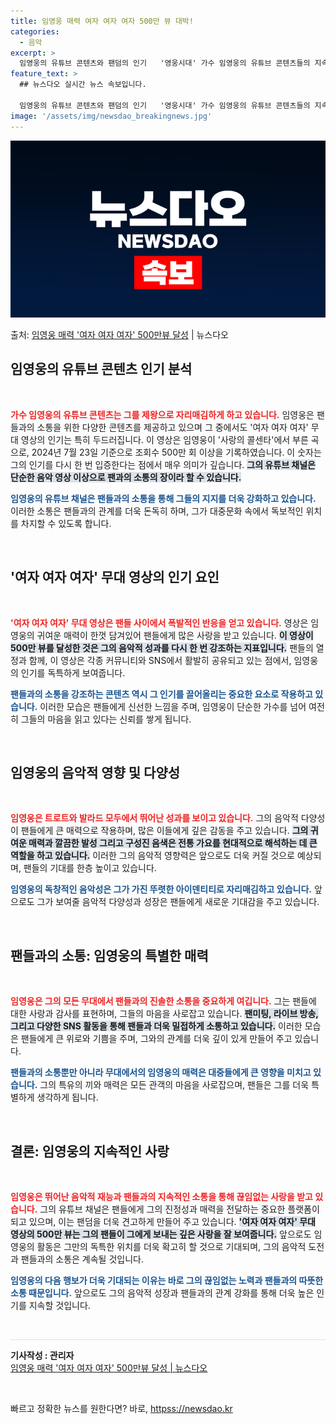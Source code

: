 ```yaml
---
title: 임영웅 매력 여자 여자 여자 500만 뷰 대박!
categories:
  - 음악
excerpt: >
  임영웅의 유튜브 콘텐츠와 팬덤의 인기   '영웅시대' 가수 임영웅의 유튜브 콘텐츠들의 지속적인 인기는 그를 …
feature_text: >
  ## 뉴스다오 실시간 뉴스 속보입니다.

  임영웅의 유튜브 콘텐츠와 팬덤의 인기   '영웅시대' 가수 임영웅의 유튜브 콘텐츠들의 지속적인 인기는 그를 …
image: '/assets/img/newsdao_breakingnews.jpg'
---
```


![뉴스다오 속보](/assets/img/newsdao_breakingnews.jpg)

<p>출처: <a href="httpss://newsdao.kr/4992" rel="dofollow">임영웅 매력 '여자 여자 여자' 500만뷰 달성</a> | 뉴스다오</p>

<h2 data-ke-size="size26">임영웅의 유튜브 콘텐츠 인기 분석</h2>

<p data-ke-size="size16">&nbsp;</p>

<b><span style="color: #ee2323;">가수 임영웅의 유튜브 콘텐츠는 그를 제왕으로 자리매김하게 하고 있습니다.</span></b> 임영웅은 팬들과의 소통을 위한 다양한 콘텐츠를 제공하고 있으며 그 중에서도 '여자 여자 여자' 무대 영상의 인기는 특히 두드러집니다. 이 영상은 임영웅이 '사랑의 콜센타'에서 부른 곡으로, 2024년 7월 23일 기준으로 조회수 500만 회 이상을 기록하였습니다. 이 숫자는 그의 인기를 다시 한 번 입증한다는 점에서 매우 의미가 깊습니다. <b><span style="background-color: #21538527;">그의 유튜브 채널은 단순한 음악 영상 이상으로 팬과의 소통의 장이라 할 수 있습니다.</span></b> 

<b><span style="color: #1a5490;">임영웅의 유튜브 채널은 팬들과의 소통을 통해 그들의 지지를 더욱 강화하고 있습니다.</span></b> 이러한 소통은 팬들과의 관계를 더욱 돈독히 하며, 그가 대중문화 속에서 독보적인 위치를 차지할 수 있도록 합니다.

<p data-ke-size="size16">&nbsp;</p>

<h2 data-ke-size="size26">'여자 여자 여자' 무대 영상의 인기 요인</h2>

<p data-ke-size="size16">&nbsp;</p>

<b><span style="color: #ee2323;">'여자 여자 여자' 무대 영상은 팬들 사이에서 폭발적인 반응을 얻고 있습니다.</span></b> 영상은 임영웅의 귀여운 매력이 한껏 담겨있어 팬들에게 많은 사랑을 받고 있습니다. <b><span style="background-color: #21538527;">이 영상이 500만 뷰를 달성한 것은 그의 음악적 성과를 다시 한 번 강조하는 지표입니다.</span></b> 팬들의 열정과 함께, 이 영상은 각종 커뮤니티와 SNS에서 활발히 공유되고 있는 점에서, 임영웅의 인기를 독특하게 보여줍니다.

<b><span style="color: #1a5490;">팬들과의 소통을 강조하는 콘텐츠 역시 그 인기를 끌어올리는 중요한 요소로 작용하고 있습니다.</span></b> 이러한 모습은 팬들에게 신선한 느낌을 주며, 임영웅이 단순한 가수를 넘어 여전히 그들의 마음을 읽고 있다는 신뢰를 쌓게 됩니다.

<p data-ke-size="size16">&nbsp;</p>

<h2 data-ke-size="size26">임영웅의 음악적 영향 및 다양성</h2>

<p data-ke-size="size16">&nbsp;</p>

<b><span style="color: #ee2323;">임영웅은 트로트와 발라드 모두에서 뛰어난 성과를 보이고 있습니다.</span></b> 그의 음악적 다양성이 팬들에게 큰 매력으로 작용하며, 많은 이들에게 깊은 감동을 주고 있습니다. <b><span style="background-color: #21538527;">그의 귀여운 매력과 깔끔한 발성 그리고 구성진 음색은 전통 가요를 현대적으로 해석하는 데 큰 역할을 하고 있습니다.</span></b> 이러한 그의 음악적 영향력은 앞으로도 더욱 커질 것으로 예상되며, 팬들의 기대를 한층 높이고 있습니다.

<b><span style="color: #1a5490;">임영웅의 독창적인 음악성은 그가 가진 뚜렷한 아이덴티티로 자리매김하고 있습니다.</span></b> 앞으로도 그가 보여줄 음악적 다양성과 성장은 팬들에게 새로운 기대감을 주고 있습니다.

<p data-ke-size="size16">&nbsp;</p>

<h2 data-ke-size="size26">팬들과의 소통: 임영웅의 특별한 매력</h2>

<p data-ke-size="size16">&nbsp;</p>

<b><span style="color: #ee2323;">임영웅은 그의 모든 무대에서 팬들과의 진솔한 소통을 중요하게 여깁니다.</span></b> 그는 팬들에 대한 사랑과 감사를 표현하며, 그들의 마음을 사로잡고 있습니다. <b><span style="background-color: #21538527;">팬미팅, 라이브 방송, 그리고 다양한 SNS 활동을 통해 팬들과 더욱 밀접하게 소통하고 있습니다.</span></b> 이러한 모습은 팬들에게 큰 위로와 기쁨을 주며, 그와의 관계를 더욱 깊이 있게 만들어 주고 있습니다.

<b><span style="color: #1a5490;">팬들과의 소통뿐만 아니라 무대에서의 임영웅의 매력은 대중들에게 큰 영향을 미치고 있습니다.</span></b> 그의 특유의 끼와 매력은 모든 관객의 마음을 사로잡으며, 팬들은 그를 더욱 특별하게 생각하게 됩니다.

<p data-ke-size="size16">&nbsp;</p>

<h2 data-ke-size="size26">결론: 임영웅의 지속적인 사랑</h2>

<p data-ke-size="size16">&nbsp;</p>

<b><span style="color: #ee2323;">임영웅은 뛰어난 음악적 재능과 팬들과의 지속적인 소통을 통해 끊임없는 사랑을 받고 있습니다.</span></b> 그의 유튜브 채널은 팬들에게 그의 진정성과 매력을 전달하는 중요한 플랫폼이 되고 있으며, 이는 팬덤을 더욱 견고하게 만들어 주고 있습니다. <b><span style="background-color: #21538527;">'여자 여자 여자' 무대 영상의 500만 뷰는 그의 팬들이 그에게 보내는 깊은 사랑을 잘 보여줍니다.</span></b> 앞으로도 임영웅의 활동은 그만의 독특한 위치를 더욱 확고히 할 것으로 기대되며, 그의 음악적 도전과 팬들과의 소통은 계속될 것입니다.

<b><span style="color: #1a5490;">임영웅의 다음 행보가 더욱 기대되는 이유는 바로 그의 끊임없는 노력과 팬들과의 따뜻한 소통 때문입니다.</span></b> 앞으로도 그의 음악적 성장과 팬들과의 관계 강화를 통해 더욱 높은 인기를 지속할 것입니다.

<p data-ke-size="size16">&nbsp;</p>

<hr style="height:1px;background-color:#e0e0e0;border:none;" />

<b>기사작성 : 관리자</b>  
<a href="httpss://newsdao.kr/4992">임영웅 매력 '여자 여자 여자' 500만뷰 달성 | 뉴스다오</a>  
<p data-ke-size="size16">&nbsp;</p> 

빠르고 정확한 뉴스를 원한다면? 바로, <a href="httpss://newsdao.kr" rel="dofollow">httpss://newsdao.kr</a>


